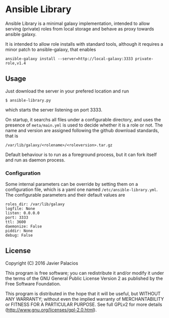 
# Ansible Library

Ansible Library is a minimal galaxy implementation, intended to allow serving
(private) roles from local storage and behave as proxy towards ansible galaxy.

It is intended to allow role installs with standard tools, although it requires
a minor patch to ansible-galaxy, that enables

    ansible-galaxy install --server=http://local-galaxy:3333 private-role,v1.4

## Usage

Just download the server in your prefered location and run

    $ ansible-library.py

which starts the server listening on port 3333.

On startup, it searchs all files under a configurable directory, and uses the
presence of `meta/main.yml` is used to decide whether it is a role or not. The
name and version are assigned following the github download standards, that is

    /var/lib/galaxy/<rolename>/<roleversion>.tar.gz

Default behaviour is to run as a foreground process, but it can fork itself and
run as daemon process.

### Configuration

Some internal parameters can be override by setting them on a configuration
file, which is a yaml one named `/etc/ansible-library.yml`. The configurable
parameters and their default values are

    roles_dir: /var/lib/galaxy
    logfile: None
    listen: 0.0.0.0
    port: 3333
    ttl: 3600
    daemonize: False
    piddir: None
    debug: False

## License

Copyright (C) 2016 Javier Palacios

This program is free software; you can redistribute it and/or
modify it under the terms of the GNU General Public License
Version 2 as published by the Free Software Foundation.

This program is distributed in the hope that it will be useful,
but WITHOUT ANY WARRANTY; without even the implied warranty of
MERCHANTABILITY or FITNESS FOR A PARTICULAR PURPOSE. See full
GPLv2 for more details (http://www.gnu.org/licenses/gpl-2.0.html).

